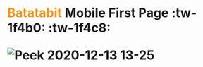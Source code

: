 <h1><span style="color:#f7931a">Batatabit </span> Mobile First Page :tw-1f4b0: :tw-1f4c8:



![Peek 2020-12-13 13-25](https://user-images.githubusercontent.com/57972305/102021635-b8a8b000-3d46-11eb-8cec-9698aeb8e970.gif)
